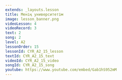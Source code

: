 ```yaml
---
extends: _layouts.lesson
title: Менің университетім
image: lesson_banner.png
videoLesson: 4
videoRecord: 3
text: 2
song: 2
level: A2
lessonOrder: 15
lessonId: CYR_A2_15_lesson
textId: CYR_A2_15_text
videoId: CYR_A2_15_video
songId: CYR_A2_15_song
youtube: https://www.youtube.com/embed/Gab1hS952mM
---
```

